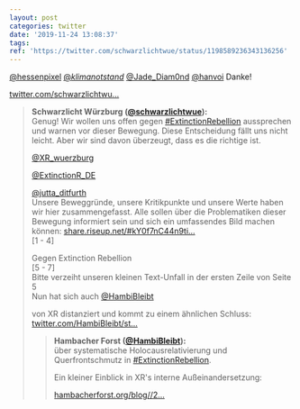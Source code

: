 ```yaml
---
layout: post
categories: twitter
date: '2019-11-24 13:08:37'
tags: 
ref: 'https://twitter.com/schwarzlichtwue/status/1198589236343136256'
---
```

[@hessenpixel](https://twitter.com/hessenpixel) [@_klimanotstand_](https://twitter.com/_klimanotstand_) [@Jade_Diam0nd](https://twitter.com/Jade_Diam0nd) [@hanvoi](https://twitter.com/hanvoi) Danke!

[twitter.com/schwarzlichtwu…](https://twitter.com/schwarzlichtwue/status/1198237046843858949?s=19)
> <b>Schwarzlicht Würzburg ([@schwarzlichtwue](https://twitter.com/schwarzlichtwue)):</b>  
>Genug! Wir wollen uns offen gegen [#ExtinctionRebellion](/t/extinctionrebellion) aussprechen und warnen vor dieser Bewegung. Diese Entscheidung fällt uns nicht leicht. Aber wir sind davon überzeugt, dass es die richtige ist.  
>  
>  
>  
>[@XR_wuerzburg](https://twitter.com/XR_wuerzburg)  
>  
>[@ExtinctionR_DE](https://twitter.com/ExtinctionR_DE)  
>  
>[@jutta_ditfurth](https://twitter.com/jutta_ditfurth)  
>Unsere Beweggründe, unsere Kritikpunkte und unsere Werte haben wir hier zusammengefasst. Alle sollen über die Problematiken dieser Bewegung informiert sein und sich ein umfassendes Bild machen können: [share.riseup.net/#kY0f7nC44n9ti…](https://share.riseup.net/#kY0f7nC44n9tip_SEJ5mVg)  
>[1 - 4]  
>  
>  
>  
>Gegen Extinction Rebellion   
>[5 - 7]   
>Bitte verzeiht unseren kleinen Text-Unfall in der ersten Zeile von Seite 5  
>Nun hat sich auch [@HambiBleibt](https://twitter.com/HambiBleibt)  
>  
>von XR distanziert und kommt zu einem ähnlichen Schluss: [twitter.com/HambiBleibt/st…](https://twitter.com/HambiBleibt/status/1198579091831709701?s=19)  
>> <b>Hambacher Forst ([@HambiBleibt](https://twitter.com/HambiBleibt)):</b>    
>>über systematische Holocausrelativierung und Querfrontschmutz  in [#ExtinctionRebellion](/t/extinctionrebellion).     
>>    
>>    
>>    
>>Ein kleiner Einblick in XR's interne Außeinandersetzung:    
>>    
>>[hambacherforst.org/blog//2…](https://hambacherforst.org/blog//24/xr-systematische-holocausrelativierung-und-der-querfrontschmutz/)    
>  
>  

